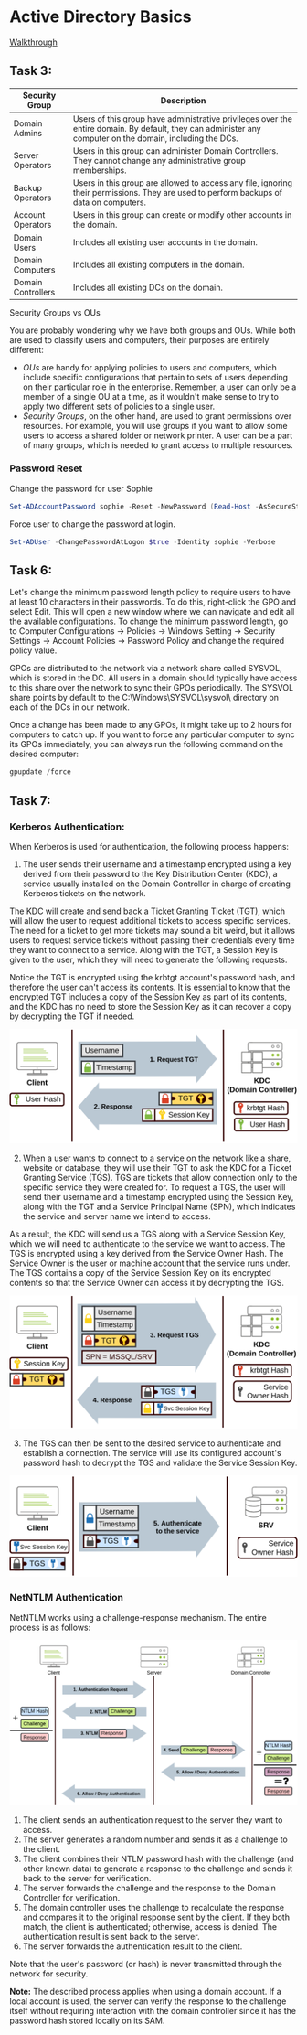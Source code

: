 # Active Directory Basics 

[Walkthrough](https://medium.com/@kawsaruddin238/active-directory-basics-tryhackme-548e4cb6e7fb)

## Task 3: 

| Security Group       | Description                                                                                   |
|----------------------|-----------------------------------------------------------------------------------------------|
| Domain Admins        | Users of this group have administrative privileges over the entire domain. By default, they can administer any computer on the domain, including the DCs. |
| Server Operators     | Users in this group can administer Domain Controllers. They cannot change any administrative group memberships. |
| Backup Operators     | Users in this group are allowed to access any file, ignoring their permissions. They are used to perform backups of data on computers. |
| Account Operators    | Users in this group can create or modify other accounts in the domain.                       |
| Domain Users         | Includes all existing user accounts in the domain.                                            |
| Domain Computers     | Includes all existing computers in the domain.                                                |
| Domain Controllers   | Includes all existing DCs on the domain.                                                      |


Security Groups vs OUs

You are probably wondering why we have both groups and OUs. While both are used to classify users and computers, their purposes are entirely different:

- *OUs* are handy for applying policies to users and computers, which include specific configurations that pertain to sets of users depending on their particular role in the enterprise. Remember, a user can only be a member of a single OU at a time, as it wouldn't make sense to try to apply two different sets of policies to a single user.
- *Security Groups*, on the other hand, are used to grant permissions over resources. For example, you will use groups if you want to allow some users to access a shared folder or network printer. A user can be a part of many groups, which is needed to grant access to multiple resources.


### Password Reset

Change the password for user Sophie
```powershell 
Set-ADAccountPassword sophie -Reset -NewPassword (Read-Host -AsSecureString -Prompt 'New Password') -Verbose
```

Force user to change the password at login.
```powershell
Set-ADUser -ChangePasswordAtLogon $true -Identity sophie -Verbose
```

## Task 6:

Let's change the minimum password length policy to require users to have at least 10 characters in their passwords. To do this, right-click the GPO and select Edit. This will open a new window where we can navigate and edit all the available configurations. To change the minimum password length, go to Computer Configurations -> Policies -> Windows Setting -> Security Settings -> Account Policies -> Password Policy and change the required policy value.

GPOs are distributed to the network via a network share called SYSVOL, which is stored in the DC. All users in a domain should typically have access to this share over the network to sync their GPOs periodically. The SYSVOL share points by default to the C:\Windows\SYSVOL\sysvol\ directory on each of the DCs in our network.

Once a change has been made to any GPOs, it might take up to 2 hours for computers to catch up. If you want to force any particular computer to sync its GPOs immediately, you can always run the following command on the desired computer:


```powershell
gpupdate /force
```

## Task 7: 

### Kerberos Authentication:

When Kerberos is used for authentication, the following process happens:

1. The user sends their username and a timestamp encrypted using a key derived from their password to the Key Distribution Center (KDC), a service usually installed on the Domain Controller in charge of creating Kerberos tickets on the network.

The KDC will create and send back a Ticket Granting Ticket (TGT), which will allow the user to request additional tickets to access specific services. The need for a ticket to get more tickets may sound a bit weird, but it allows users to request service tickets without passing their credentials every time they want to connect to a service. Along with the TGT, a Session Key is given to the user, which they will need to generate the following requests.

Notice the TGT is encrypted using the krbtgt account's password hash, and therefore the user can't access its contents. It is essential to know that the encrypted TGT includes a copy of the Session Key as part of its contents, and the KDC has no need to store the Session Key as it can recover a copy by decrypting the TGT if needed.


![Kerberos](./Files/kerberos.png)

2. When a user wants to connect to a service on the network like a share, website or database, they will use their TGT to ask the KDC for a Ticket Granting Service (TGS). TGS are tickets that allow connection only to the specific service they were created for. To request a TGS, the user will send their username and a timestamp encrypted using the Session Key, along with the TGT and a Service Principal Name (SPN), which indicates the service and server name we intend to access.

As a result, the KDC will send us a TGS along with a Service Session Key, which we will need to authenticate to the service we want to access. The TGS is encrypted using a key derived from the Service Owner Hash. The Service Owner is the user or machine account that the service runs under. The TGS contains a copy of the Service Session Key on its encrypted contents so that the Service Owner can access it by decrypting the TGS.


![Kerberos](./Files/kerberos2.png)

3. The TGS can then be sent to the desired service to authenticate and establish a connection. The service will use its configured account's password hash to decrypt the TGS and validate the Service Session Key.

![Kerberos](./Files/kerberos3.png)

### NetNTLM Authentication

NetNTLM works using a challenge-response mechanism. The entire process is as follows:

![NetNTLM](./Files/netntlm.png)

1. The client sends an authentication request to the server they want to access.
2. The server generates a random number and sends it as a challenge to the client.
3. The client combines their NTLM password hash with the challenge (and other known data) to generate a response to the challenge and sends it back to the server for verification.
4. The server forwards the challenge and the response to the Domain Controller for verification.
5. The domain controller uses the challenge to recalculate the response and compares it to the original response sent by the client. If they both match, the client is authenticated; otherwise, access is denied. The authentication result is sent back to the server.
6. The server forwards the authentication result to the client.

Note that the user's password (or hash) is never transmitted through the network for security.

**Note:** The described process applies when using a domain account. If a local account is used, the server can verify the response to the challenge itself without requiring interaction with the domain controller since it has the password hash stored locally on its SAM.



